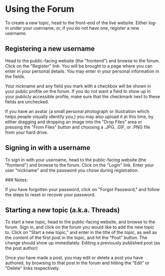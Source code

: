 # Using the Forum

To create a new topic, head to the front-end of the live website. Either log-in under your username, or, if you do not have one, register a new username.

## Registering a new username

Head to the public-facing website (the "frontend") and browse to the forum. Click on the "Register" link. You will be brought to a page where you can enter in your personal details. You may enter in your personal information in the fields.

Your nickname and any field you mark with a checkbox will be shown in your public profile on the forum. If you do not want a field to show up in your publicly accessible profile, make sure that the checkmark next to these fields are unchecked.

If you have an avatar (a small personal photograph or illustration which helps people visually identify you,) you may also upload it at this time, by either dragging and dropping an image into the "Drop Files" area or pressing the "From Files" button and choosing a .JPG, .GIF, or .PNG file from your hard drive. 

## Signing in with a username

To sign in with your username, head to the public-facing website (the "frontend") and browse to the forum. Click on the "Login" link. Enter your user "nickname" and the password you chose during registration.

<div class="note" markdown="1">
### Notes:

If you have forgotten your password, click on "Forgot Password," and follow the steps to reset or recover your password.
</div>
 
## Starting a new topic (a.k.a. Threads)

To start a new topic, head to the public-facing website, and browse to the forum. Sign in, and click on the forum you would like to add the new topic to. Click on "Start a new topic," and enter in the title of the topic, as well as the content of the first post in the topic, and hit the "Post" button. The change should show up immediately. 
Editing a previously published post (as the post author)

Once you have made a post, you may edit or delete a post you have authored, by browsing to that post in the forum and hitting the "Edit" or "Delete" links respectively.